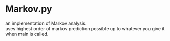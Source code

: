 # Markov.py
an implementation of Markov analysis
<br> uses highest order of markov prediction possible up to whatever you give it when main is called.
